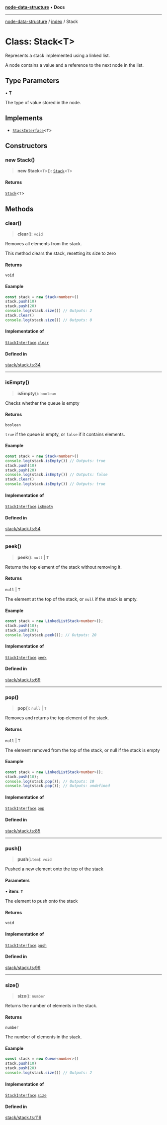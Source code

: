 [**node-data-structure**](../../README.md) • **Docs**

***

[node-data-structure](../../modules.md) / [index](../README.md) / Stack

# Class: Stack\<T\>

Represents a stack implemented using a linked list.

A node contains a value and a reference to the next node in the list.

## Type Parameters

• **T**

The type of value stored in the node.

## Implements

- [`StackInterface`](../interfaces/StackInterface.md)\<`T`\>

## Constructors

### new Stack()

> **new Stack**\<`T`\>(): [`Stack`](Stack.md)\<`T`\>

#### Returns

[`Stack`](Stack.md)\<`T`\>

## Methods

### clear()

> **clear**(): `void`

Removes all elements from the stack.

This method clears the stack, resetting its size to zero

#### Returns

`void`

#### Example

```typescript
const stack = new Stack<number>()
stack.push(10)
stack.push(20)
console.log(stack.size()) // Outputs: 2
stack.clear()
console.log(stack.size()) // Outputs: 0
```

#### Implementation of

[`StackInterface`](../interfaces/StackInterface.md).[`clear`](../interfaces/StackInterface.md#clear)

#### Defined in

[stack/stack.ts:34](https://github.com/jun-young1993/data-structure/blob/94f7927410d3edf0e44ac2fae56bfdc42f8eed39/src/stack/stack.ts#L34)

***

### isEmpty()

> **isEmpty**(): `boolean`

Checks whether the queue is empty

#### Returns

`boolean`

`true` if the queue is empty, or `false` if it contains elements.

#### Example

```typescript
const stack = new Stack<number>()
console.log(stack.isEmpty()) // Outputs: true
stack.push(10)
stack.push(20)
console.log(stack.isEmpty()) // Outputs: false
stack.clear()
console.log(stack.isEmpty()) // Outputs: true
```

#### Implementation of

[`StackInterface`](../interfaces/StackInterface.md).[`isEmpty`](../interfaces/StackInterface.md#isempty)

#### Defined in

[stack/stack.ts:54](https://github.com/jun-young1993/data-structure/blob/94f7927410d3edf0e44ac2fae56bfdc42f8eed39/src/stack/stack.ts#L54)

***

### peek()

> **peek**(): `null` \| `T`

Returns the top element of the stack without removing it.

#### Returns

`null` \| `T`

The element at the top of the stack, or `null` if the stack is empty.

#### Example

```typescript
const stack = new LinkedListStack<number>();
stack.push(10);
stack.push(20);
console.log(stack.peek()); // Outputs: 20
```

#### Implementation of

[`StackInterface`](../interfaces/StackInterface.md).[`peek`](../interfaces/StackInterface.md#peek)

#### Defined in

[stack/stack.ts:69](https://github.com/jun-young1993/data-structure/blob/94f7927410d3edf0e44ac2fae56bfdc42f8eed39/src/stack/stack.ts#L69)

***

### pop()

> **pop**(): `null` \| `T`

Removes and returns the top element of the stack.

#### Returns

`null` \| `T`

The element removed from the top of the stack, or null if the stack is empty

#### Example

```typescript
const stack = new LinkedListStack<number>();
stack.push(10);
console.log(stack.pop()); // Outputs: 10
console.log(stack.pop()); // Outputs: undefined
```

#### Implementation of

[`StackInterface`](../interfaces/StackInterface.md).[`pop`](../interfaces/StackInterface.md#pop)

#### Defined in

[stack/stack.ts:85](https://github.com/jun-young1993/data-structure/blob/94f7927410d3edf0e44ac2fae56bfdc42f8eed39/src/stack/stack.ts#L85)

***

### push()

> **push**(`item`): `void`

Pushed a new element onto the top of the stack

#### Parameters

• **item**: `T`

The element to push onto the stack

#### Returns

`void`

#### Implementation of

[`StackInterface`](../interfaces/StackInterface.md).[`push`](../interfaces/StackInterface.md#push)

#### Defined in

[stack/stack.ts:99](https://github.com/jun-young1993/data-structure/blob/94f7927410d3edf0e44ac2fae56bfdc42f8eed39/src/stack/stack.ts#L99)

***

### size()

> **size**(): `number`

Returns the number of elements in the stack.

#### Returns

`number`

The number of elements in the stack.

#### Example

```typescript
const stack = new Queue<number>()
stack.push(10)
stack.push(20)
console.log(stack.size()) // Outputs: 2
```

#### Implementation of

[`StackInterface`](../interfaces/StackInterface.md).[`size`](../interfaces/StackInterface.md#size)

#### Defined in

[stack/stack.ts:116](https://github.com/jun-young1993/data-structure/blob/94f7927410d3edf0e44ac2fae56bfdc42f8eed39/src/stack/stack.ts#L116)
